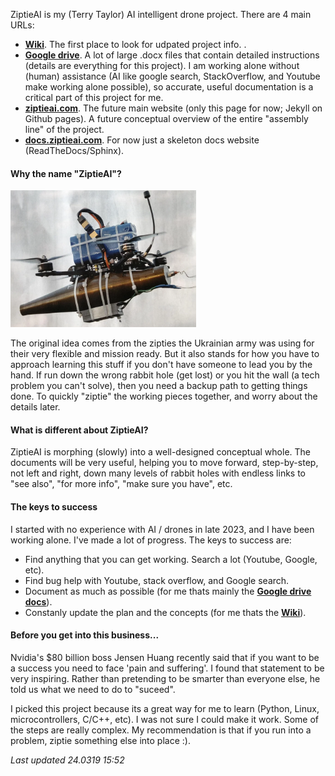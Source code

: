 ZiptieAI is my (Terry Taylor) AI intelligent drone project. There are 4 main URLs:

- **[Wiki](https://github.com/terrytaylorbonn/auxdrone/wiki)**. The first place to look for udpated project info. .
- **[Google drive](https://drive.google.com/drive/folders/1HrzLExPTAL5PIKx_j_y0GJ6_RANR8Tjm)**.  A lot of large .docx files that contain detailed instructions (details are everything for this project). I am working alone without (human) assistance (AI like google search, StackOverflow, and Youtube make working alone possible), so accurate, useful documentation is a critical part of this project for me. 
- **[ziptieai.com](https://ziptieai.com)**. The future main website (only this page for now; Jekyll on Github pages). A future conceptual overview of the entire "assembly line" of the project.
- **[docs.ziptieai.com](https://docs.ziptieai.com)**. For now just a skeleton docs website (ReadTheDocs/Sphinx). 
  
#### **Why the name "ZiptieAI"?**

![drones](/assets/ziptiedrone2.png)

The original idea comes from the zipties the Ukrainian army was using for their very flexible and mission ready. But it also stands for how you have to approach learning this stuff if you don't have someone to lead you by the hand. If run down the wrong rabbit hole (get lost) or you hit the wall (a tech problem you can't solve), then you need a backup path to getting things done. To quickly "ziptie" the working pieces together, and worry about the details later. 

#### **What is different about ZiptieAI?**

ZiptieAI is morphing (slowly) into a well-designed conceptual whole. The documents will be very useful, helping you to move forward, step-by-step, not left and right, down many levels of rabbit holes with endless links to "see also", "for more info", "make sure you have", etc. 

#### **The keys to success**

I started with no experience with AI / drones in late 2023, and I have been working alone. I've made a lot of progress. The keys to success are:
- Find anything that you can get working. Search a lot (Youtube, Google, etc).  
- Find bug help with Youtube, stack overflow, and Google search. 
- Document as much as possible (for me thats mainly the **[Google drive docs](https://drive.google.com/drive/folders/1HrzLExPTAL5PIKx_j_y0GJ6_RANR8Tjm)**).
- Constanly update the plan and the concepts (for me thats the **[Wiki](https://github.com/terrytaylorbonn/auxdrone/wiki)**).

#### **Before you get into this business...**

Nvidia's $80 billion boss Jensen Huang recently said that if you want to be a success you need to face 'pain and suffering'. I found that statement to be very inspiring. Rather than pretending to be smarter than everyone else, he told us what we need to do to "suceed". 

I picked this project because its a great way for me to learn (Python, Linux, microcontrollers, C/C++, etc). I was not sure I could make it work. Some of the steps are really complex. My recommendation is that if you run into a problem, ziptie something else into place :).

*Last updated 24.0319 15:52*